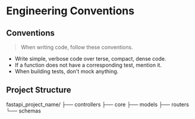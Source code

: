 # Engineering Conventions

## Conventions

> When writing code, follow these conventions.

- Write simple, verbose code over terse, compact, dense code.
- If a function does not have a corresponding test, mention it.
- When building tests, don't mock anything.

## Project Structure

fastapi_project_name/
├── controllers
├── core
├── models
├── routers
└── schemas
